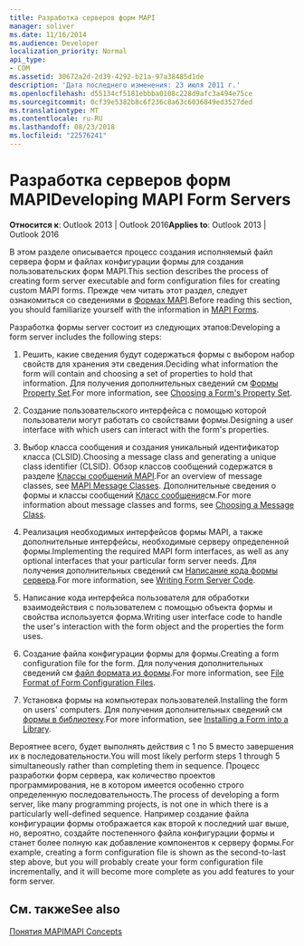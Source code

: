 ```yaml
---
title: Разработка серверов форм MAPI
manager: soliver
ms.date: 11/16/2014
ms.audience: Developer
localization_priority: Normal
api_type:
- COM
ms.assetid: 30672a2d-2d39-4292-b21a-97a38485d1de
description: 'Дата последнего изменения: 23 июля 2011 г.'
ms.openlocfilehash: d55134cf5181ebbba0108c228d9afc3a494e75ce
ms.sourcegitcommit: 0cf39e5382b8c6f236c8a63c6036849ed3527ded
ms.translationtype: MT
ms.contentlocale: ru-RU
ms.lasthandoff: 08/23/2018
ms.locfileid: "22576241"
---
```

# <a name="developing-mapi-form-servers"></a><span data-ttu-id="df6ac-103">Разработка серверов форм MAPI</span><span class="sxs-lookup"><span data-stu-id="df6ac-103">Developing MAPI Form Servers</span></span>

  
  
<span data-ttu-id="df6ac-104">**Относится к**: Outlook 2013 | Outlook 2016</span><span class="sxs-lookup"><span data-stu-id="df6ac-104">**Applies to**: Outlook 2013 | Outlook 2016</span></span> 
  
<span data-ttu-id="df6ac-105">В этом разделе описывается процесс создания исполняемый файл сервера форм и файлах конфигурации формы для создания пользовательских форм MAPI.</span><span class="sxs-lookup"><span data-stu-id="df6ac-105">This section describes the process of creating form server executable and form configuration files for creating custom MAPI forms.</span></span> <span data-ttu-id="df6ac-106">Прежде чем читать этот раздел, следует ознакомиться со сведениями в [Формах MAPI](mapi-forms.md).</span><span class="sxs-lookup"><span data-stu-id="df6ac-106">Before reading this section, you should familiarize yourself with the information in [MAPI Forms](mapi-forms.md).</span></span>
  
<span data-ttu-id="df6ac-107">Разработка формы server состоит из следующих этапов:</span><span class="sxs-lookup"><span data-stu-id="df6ac-107">Developing a form server includes the following steps:</span></span>
  
1. <span data-ttu-id="df6ac-108">Решить, какие сведения будут содержаться формы с выбором набор свойств для хранения эти сведения.</span><span class="sxs-lookup"><span data-stu-id="df6ac-108">Deciding what information the form will contain and choosing a set of properties to hold that information.</span></span> <span data-ttu-id="df6ac-109">Для получения дополнительных сведений см [Формы Property Set](choosing-a-form-s-property-set.md).</span><span class="sxs-lookup"><span data-stu-id="df6ac-109">For more information, see [Choosing a Form's Property Set](choosing-a-form-s-property-set.md).</span></span>
    
2. <span data-ttu-id="df6ac-110">Создание пользовательского интерфейса с помощью которой пользователи могут работать со свойствами формы.</span><span class="sxs-lookup"><span data-stu-id="df6ac-110">Designing a user interface with which users can interact with the form's properties.</span></span>
    
3. <span data-ttu-id="df6ac-111">Выбор класса сообщения и создания уникальный идентификатор класса (CLSID).</span><span class="sxs-lookup"><span data-stu-id="df6ac-111">Choosing a message class and generating a unique class identifier (CLSID).</span></span> <span data-ttu-id="df6ac-112">Обзор классов сообщений содержатся в разделе [Классы сообщений MAPI](mapi-message-classes.md).</span><span class="sxs-lookup"><span data-stu-id="df6ac-112">For an overview of message classes, see [MAPI Message Classes](mapi-message-classes.md).</span></span> <span data-ttu-id="df6ac-113">Дополнительные сведения о формы и классы сообщений [Класс сообщения](choosing-a-message-class.md)см.</span><span class="sxs-lookup"><span data-stu-id="df6ac-113">For more information about message classes and forms, see [Choosing a Message Class](choosing-a-message-class.md).</span></span>
    
4. <span data-ttu-id="df6ac-114">Реализация необходимых интерфейсов формы MAPI, а также дополнительные интерфейсы, необходимые серверу определенной формы.</span><span class="sxs-lookup"><span data-stu-id="df6ac-114">Implementing the required MAPI form interfaces, as well as any optional interfaces that your particular form server needs.</span></span> <span data-ttu-id="df6ac-115">Для получения дополнительных сведений см [Написание кода формы сервера](writing-form-server-code.md).</span><span class="sxs-lookup"><span data-stu-id="df6ac-115">For more information, see [Writing Form Server Code](writing-form-server-code.md).</span></span> 
    
5. <span data-ttu-id="df6ac-116">Написание кода интерфейса пользователя для обработки взаимодействия с пользователем с помощью объекта формы и свойства используется форма.</span><span class="sxs-lookup"><span data-stu-id="df6ac-116">Writing user interface code to handle the user's interaction with the form object and the properties the form uses.</span></span>
    
6. <span data-ttu-id="df6ac-117">Создание файла конфигурации формы для формы.</span><span class="sxs-lookup"><span data-stu-id="df6ac-117">Creating a form configuration file for the form.</span></span> <span data-ttu-id="df6ac-118">Для получения дополнительных сведений см [файл формата из формы](file-format-of-form-configuration-files.md).</span><span class="sxs-lookup"><span data-stu-id="df6ac-118">For more information, see [File Format of Form Configuration Files](file-format-of-form-configuration-files.md).</span></span>
    
7. <span data-ttu-id="df6ac-119">Установка формы на компьютерах пользователей.</span><span class="sxs-lookup"><span data-stu-id="df6ac-119">Installing the form on users' computers.</span></span> <span data-ttu-id="df6ac-120">Для получения дополнительных сведений см [формы в библиотеку](installing-a-form-into-a-library.md).</span><span class="sxs-lookup"><span data-stu-id="df6ac-120">For more information, see [Installing a Form into a Library](installing-a-form-into-a-library.md).</span></span>
    
<span data-ttu-id="df6ac-121">Вероятнее всего, будет выполнять действия с 1 по 5 вместо завершения их в последовательности.</span><span class="sxs-lookup"><span data-stu-id="df6ac-121">You will most likely perform steps 1 through 5 simultaneously rather than completing them in sequence.</span></span> <span data-ttu-id="df6ac-122">Процесс разработки форм сервера, как количество проектов программирования, не в котором имеется особенно строго определенную последовательность.</span><span class="sxs-lookup"><span data-stu-id="df6ac-122">The process of developing a form server, like many programming projects, is not one in which there is a particularly well-defined sequence.</span></span> <span data-ttu-id="df6ac-123">Например создание файла конфигурации формы отображается как второй к последний шаг выше, но, вероятно, создайте постепенного файла конфигурации формы и станет более полную как добавление компонентов к серверу формы.</span><span class="sxs-lookup"><span data-stu-id="df6ac-123">For example, creating a form configuration file is shown as the second-to-last step above, but you will probably create your form configuration file incrementally, and it will become more complete as you add features to your form server.</span></span>
  
## <a name="see-also"></a><span data-ttu-id="df6ac-124">См. также</span><span class="sxs-lookup"><span data-stu-id="df6ac-124">See also</span></span>



[<span data-ttu-id="df6ac-125">Понятия MAPI</span><span class="sxs-lookup"><span data-stu-id="df6ac-125">MAPI Concepts</span></span>](mapi-concepts.md)


